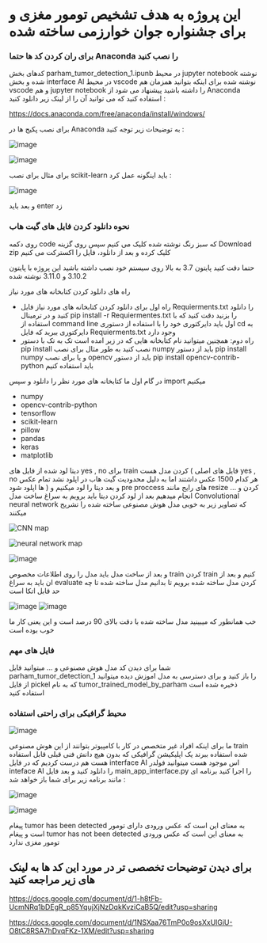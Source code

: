 # این پروژه به هدف  تشخیص تومور مغزی و برای جشنواره جوان خوارزمی ساخته شده
### برای ران کردن کد ها حتما Anaconda را نصب کنید 
کدهای بخش parham_tumor_detection_1.ipunb در محیط jupyter notebook  نوشته شده و  بخش interface AI در محیط vscode نوشته شده برای اینکه بتوانید همزمان هم vscode و هم jupyter notebook را داشته باشید پیشنهاد می شود از Anaconda استفاده کنید که می توانید آن را از لینک زیر دانلود کنید :

https://docs.anaconda.com/free/anaconda/install/windows/

برای نصب پکیج ها در  Anaconda به توضیحات زیر توجه کنید  :

![image](https://github.com/parhambt/MRI-brain-tumor-detection/assets/124530126/f8e823bb-fe05-423b-8bd0-ca934fd3aed6)



![image](https://github.com/parhambt/MRI-brain-tumor-detection/assets/124530126/41d1127b-48c2-4537-b754-c950316b428b)



برای مثال برای نصب scikit-learn باید اینگونه عمل کرد : 


![image](https://github.com/parhambt/MRI-brain-tumor-detection/assets/124530126/51b17bb6-dd01-4886-85ef-df3373ab482c)


و بعد باید enter زد 

### نحوه دانلود کردن فایل های گیت هاب
روی دکمه code که سبز رنگ نوشته شده کلیک می کنیم سپس روی گزینه Download zip کلیک کرده و بعد از دانلود، فایل را اکسترکت می کنیم


حتما دقت کنید پایتون 3.7 به بالا روی سیستم خود نصب داشته باشید 
این پروژه با پایتون 3.10.2 و 3.11.0 نوشته شده 

راه های دانلود کردن کتابخانه های مورد نیاز 

- راه اول برای دانلود کردن کتابخانه های مورد نیاز فایل Requierments.txt را دانلود کنید و در ترمینال pip install -r Requiermentes.txt را بزنید دقت کنید که با استفاده از command line اول باید دایرکتوری خود را با استفاده از دستوری cd به دایرکتوری ببرید که فایل Requierments.txt وجود دارد
- راه دوم: همچنین میتوانید نام کتابخانه هایی که در زیر امده است تک به تک با دستور pip install نصب کنید به طور مثال برای نصب numpy باید از دستور pip install numpy و یا برای نصب opencv باید از دستور  pip install opencv-contrib-python باید استفاده کنیم

  
در گام اول ما کتابخانه های مورد نظر را دانلود و سپس import میکنیم



- numpy
- opencv-contrib-python
- tensorflow
- scikit-learn
- pillow
- pandas
- keras
- matplotlib


دیتا لود شده از فایل های yes , no برای train کردن مدل هست ( فایل های اصلی yes , no  هر کدام 1500 عکس داشتند اما به دلیل محدودیت گیت هاب در اپلود نشد تمام عکس ها اپلود شود )
و بعد دیتا را لود میکنیم و pre proccess های رایج مانند resize کردن و ... انجام میدهیم 
بعد از لود کردن دیتا باید برویم به سراغ ساخت مدل Convolutional neural network که تصاویر زیر به خوبی مدل هوش مصنوعی ساخته شده را تشریح میکنند 


![CNN map](https://github.com/parhambt/MRI-brain-tumor-detection/assets/124530126/d0ecb921-5afe-48a0-b4ba-932eaf0c9776)

![neural network map](https://github.com/parhambt/MRI-brain-tumor-detection/assets/124530126/9f178897-88a9-4b66-9055-365bcdbd9ad9)

![image](https://github.com/parhambt/MRI-brain-tumor-detection/assets/124530126/75ef7ce4-8207-4f68-8b88-872dcd663f94)


و بعد از ساخت مدل باید مدل را روی اطلاعات مخصوص train کردن train کنیم و بعد از ان باید به سراغ evaluate کردن مدل ساخته شده برویم تا بدانیم مدل ساخته شده تا چه حد قابل اتکا است

![image](https://github.com/parhambt/MRI-brain-tumor-detection/assets/124530126/e0c0749c-1694-4ddf-88aa-033d31fdb411)
![image](https://github.com/parhambt/MRI-brain-tumor-detection/assets/124530126/dcba4755-928c-4263-9938-5eb464c4998f)



خب همانطور که میبینید مدل ساخته شده با دقت بالای 90 درصد است و این یعنی کار ما خوب بوده است 
### فایل های مهم 

شما برای دیدن کد مدل هوش مصنوعی و ... میتوانید فایل parham_tumor_detection_1 را باز کنید و برای دسترسی به مدل اموزش دیده میتوانید از فایل pickel  که به نام tumor_trained_model_by_parham ذخیره شده است استفاده کنید 


### محیط گرافیکی برای راحتی استفاده 


![image](https://github.com/parhambt/MRI-brain-tumor-detection/assets/124530126/c9eca128-9ad8-410b-84cb-96da2c02d9cc)



ما برای اینکه افراد غیر متخصص در کار با کامپیوتر بتوانند از این هوش مصنوعی train شده استفاده ببرند یک اپلیکیشن گرافیکی که بدون هیچ دانش فنی قبلی قابل استفاده هست هم درست کردیم که در فایل interface AI اس
موجود هست میتوانید فولدر inteface AI را دانلود کنید و بعد فایل main_app_interface.py را اجرا کنید برنامه ای مانند برنامه زیر برای شما باز خواهد شد :


![image](https://github.com/parhambt/MRI-brain-tumor-detection/assets/124530126/5f87f43c-552f-477f-92a1-8adcaacfb679)

![image](https://github.com/parhambt/MRI-brain-tumor-detection/assets/124530126/7ee1289f-b6e7-4e09-9a2d-aa76002b0c5e)



پیغام tumor has been detected به معنای این است که عکس ورودی دارای تومور است و پیغام tumor has not been detected به معنای این است که عکس ورودی تومور مغزی ندارد 

## برای دیدن توضیحات تخصصی تر در مورد این کد ها به لینک های زیر مراجعه کنید 

https://docs.google.com/document/d/1-h8tFb-UcmNRq1bDEgR_p85YqujXjNzDqkKvziCaB5Q/edit?usp=sharing


https://docs.google.com/document/d/1NSXaa76TmP0o9osXxUlGiU-O8tC8RSA7hDvqFKz-1XM/edit?usp=sharing

